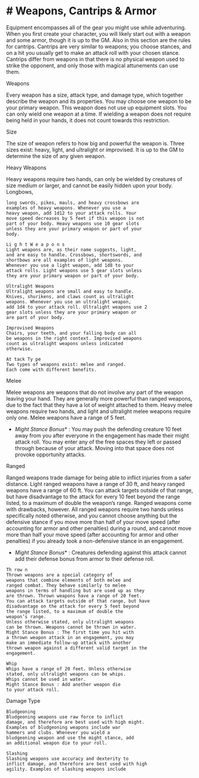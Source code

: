 # # Weapons, Cantrips & Armor

Equipment encompasses all of the gear you
might use while adventuring. When you first create
your character, you will likely start out with a
weapon and some armor, though it is up to the GM.
Also in this section are the rules for cantrips.
Cantrips are very similar to weapons; you choose
stances, and on a hit you usually get to make an
attack roll with your chosen stance. Cantrips differ
from weapons in that there is no physical weapon
used to strike the opponent, and only those with
magical attunements can use them.

Weapons

Every weapon has a size, attack type, and
damage type, which together describe the weapon
and its properties. You may choose one weapon to be
your primary weapon. This weapon does not use up
equipment slots.
You can only wield one weapon at a time. If
wielding a weapon does not require being held in
your hands, it does not count towards this restriction.

Size

The size of weapon refers to how big and
powerful the weapon is. Three sizes exist: heavy,
light, and ultralight or improvised. It is up to the GM
to determine the size of any given weapon.

Heavy Weapons

Heavy weapons require two hands, can only be
wielded by creatures of size medium or larger, and
cannot be easily hidden upon your body. Longbows,

```
long swords, pikes, mauls, and heavy crossbows are
examples of heavy weapons. Whenever you use a
heavy weapon, add 1d12 to your attack rolls. Your
move speed decreases by 5 feet if this weapon is not
part of your body. Heavy weapons use 10 gear slots
unless they are your primary weapon or part of your
body.
```

```
Li g h t W e a p o n s
Light weapons are, as their name suggests, light,
and are easy to handle. Crossbows, shortswords, and
shortbows are all examples of light weapons.
Whenever you use a light weapon, add 1d8 to your
attack rolls. Light weapons use 5 gear slots unless
they are your primary weapon or part of your body.
```

```
Ultralight Weapons
Ultralight weapons are small and easy to handle.
Knives, shurikens, and claws count as ultralight
weapons. Whenever you use an ultralight weapon,
add 1d4 to your attack roll. Ultralight weapons use 2
gear slots unless they are your primary weapon or
are part of your body.
```

```
Improvised Weapons
Chairs, your teeth, and your falling body can all
be weapons in the right context. Improvised weapons
count as ultralight weapons unless indicated
otherwise.
```

```
At tack Ty pe
Two types of weapons exist: melee and ranged.
Each come with different benefits.
```

Melee

Melee weapons are weapons that do not involve
any part of the weapon leaving your hand. They are
generally more powerful than ranged weapons, due
to the fact that they have a lot of weight attached to
them. Heavy melee weapons require two hands, and
light and ultralight melee weapons require only one.
Melee weapons have a range of 5 feet.
* *Might Stance Bonus** : You may push the
defending creature 10 feet away from you after
everyone in the engagement has made their might
attack roll. You may enter any of the free spaces they
left or passed through because of your attack.
Moving into that space does not provoke opportunity
attacks.

Ranged

Ranged weapons trade damage for being able to
inflict injuries from a safer distance. Light ranged
weapons have a range of 30 ft, and heavy ranged
weapons have a range of 60 ft. You can attack targets
outside of that range, but have disadvantage to the
attack for every 10 feet beyond the range listed, to a
maximum of double the weapon’s range.
Ranged weapons come with drawbacks,
however. All ranged weapons require two hands
unless specifically noted otherwise, and you cannot
choose anything but the defensive stance if you
move more than half of your move speed (after
accounting for armor and other penalties) during a
round, and cannot move more than half your move
speed (after accounting for armor and other
penalties) if you already took a non-defensive stance
in an engagement.
* *Might Stance Bonus** : Creatures defending
against this attack cannot add their defense bonus
from armor to their defense roll.

```
Th row n
Thrown weapons are a special category of
weapons that combine elements of both melee and
ranged combat. They behave similarly to melee
weapons in terms of handling but are used up as they
are thrown. Thrown weapons have a range of 20 feet.
You can attack targets outside of that range, but have
disadvantage on the attack for every 5 feet beyond
the range listed, to a maximum of double the
weapon’s range.
Unless otherwise stated, only ultralight weapons
can be thrown. Weapons cannot be thrown in water.
Might Stance Bonus : The first time you hit with
a thrown weapon attack in an engagement, you may
make an immediate follow-up attack with another
thrown weapon against a different valid target in the
engagement.
```

```
Whip
Whips have a range of 20 feet. Unless otherwise
stated, only ultralight weapons can be whips.
Whips cannot be used in water.
Might Stance Bonus : Add another weapon die
to your attack roll.
```

Damage Type

```
Bludgeoning
Bludgeoning weapons use raw force to inflict
damage, and therefore are best used with high might.
Examples of bludgeoning weapons include war
hammers and clubs. Whenever you wield a
bludgeoning weapon and use the might stance, add
an additional weapon die to your roll.
```

```
Slashing
Slashing weapons use accuracy and dexterity to
inflict damage, and therefore are best used with high
agility. Examples of slashing weapons include
```
